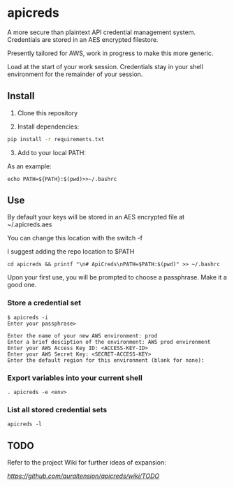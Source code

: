 apicreds
========

A more secure than plaintext API credential management system.  Credentials are stored in an AES encrypted filestore.

Presently tailored for AWS, work in progress to make this more generic.

Load at the start of your work session.  Credentials stay in your shell environment for the remainder of your session.


Install
-------

1) Clone this repository

2) Install dependencies:

```bash
pip install -r requirements.txt
```

3) Add to your local PATH:

As an example:

    echo PATH=${PATH}:$(pwd)>>~/.bashrc

Use
----

By default your keys will be stored in an AES encrypted file at ~/.apicreds.aes

You can change this location with the switch -f

I suggest adding the repo location to $PATH
```
cd apicreds && printf "\n# ApiCreds\nPATH=$PATH:$(pwd)" >> ~/.bashrc
```
Upon your first use, you will be prompted to choose a passphrase. Make it a good one.

### Store a credential set
```
$ apicreds -i
Enter your passphrase>

Enter the name of your new AWS environment: prod
Enter a brief desciption of the environment: AWS prod environment
Enter your AWS Access Key ID: <ACCESS-KEY-ID>
Enter your AWS Secret Key: <SECRET-ACCESS-KEY>
Enter the default region for this environment (blank for none):
```

### Export variables into your current shell
```
. apicreds -e <env>
```

### List all stored credential sets

```
apicreds -l
```

TODO
-----

Refer to the project Wiki for further ideas of expansion:

*https://github.com/auraltension/apicreds/wiki/TODO*
